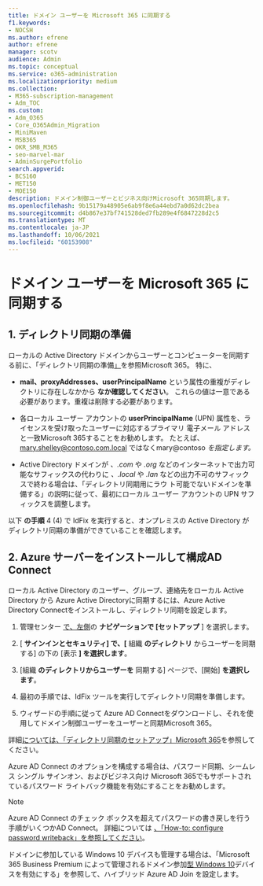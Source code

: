 ```yaml
---
title: ドメイン ユーザーを Microsoft 365 に同期する
f1.keywords:
- NOCSH
ms.author: efrene
author: efrene
manager: scotv
audience: Admin
ms.topic: conceptual
ms.service: o365-administration
ms.localizationpriority: medium
ms.collection:
- M365-subscription-management
- Adm_TOC
ms.custom:
- Adm_O365
- Core_O365Admin_Migration
- MiniMaven
- MSB365
- OKR_SMB_M365
- seo-marvel-mar
- AdminSurgePortfolio
search.appverid:
- BCS160
- MET150
- MOE150
description: ドメイン制御ユーザーとビジネス向けMicrosoft 365同期します。
ms.openlocfilehash: 9b15179a48905e6ab9f8e6a44ebd7a0d62dc2bea
ms.sourcegitcommit: d4b867e37bf741528ded7fb289e4f6847228d2c5
ms.translationtype: MT
ms.contentlocale: ja-JP
ms.lasthandoff: 10/06/2021
ms.locfileid: "60153908"
---
```

# <a name="synchronize-domain-users-to-microsoft-365"></a>ドメイン ユーザーを Microsoft 365 に同期する

## <a name="1-prepare-for-directory-synchronization"></a>1. ディレクトリ同期の準備 

ローカルの Active Directory ドメインからユーザーとコンピューターを同期する前に、「ディレクトリ同期の準備[」](../../enterprise/prepare-for-directory-synchronization.md)を参照Microsoft 365。 特に、

   - **mail、proxyAddresses、userPrincipalName** という属性の重複がディレクトリに存在しなかから **なか確認してください**。 これらの値は一意である必要があります。重複は削除する必要があります。
   
   - 各ローカル ユーザー アカウントの **userPrincipalName** (UPN) 属性を、ライセンスを受け取ったユーザーに対応するプライマリ 電子メール アドレスと一致Microsoft 365することをお勧めします。 たとえば、mary.shelley@contoso.com.local ではなくmary@contoso *を指定します。* 
   
   - Active Directory ドメインが *、.com* や *.org* などのインターネットで出力可能なサフィックスの代わりに *、.local* や *.lan* などの出力不可のサフィックスで終わる場合は、「ディレクトリ同期用にラウ [](../../enterprise/prepare-a-non-routable-domain-for-directory-synchronization.md)ト可能でないドメインを準備する」の説明に従って、最初にローカル ユーザー アカウントの UPN サフィックスを調整します。 

以下 **の手順** 4 (4) で IdFix を実行すると、オンプレミスの Active Directory がディレクトリ同期の準備ができていることを確認します。

## <a name="2-install-and-configure-azure-ad-connect"></a>2. Azure サーバーをインストールして構成AD Connect

ローカル Active Directory のユーザー、グループ、連絡先をローカル Active Directory から Azure Active Directoryに同期するには、Azure Active Directory Connectをインストールし、ディレクトリ同期を設定します。 

 1. 管理センター [で、左側](https://go.microsoft.com/fwlink/p/?linkid=2024339)の **ナビゲーションで [セットアップ** ] を選択します。

 2. [ **サインインとセキュリティ] で、[** 組織 **のディレクトリ**  からユーザーを同期する] の下の [表示 **] を選択します**。

 3. [組織 **のディレクトリからユーザーを** 同期する] ページで、[開始] **を選択します**。

 4. 最初の手順では、IdFix ツールを実行してディレクトリ同期を準備します。

 5. ウィザードの手順に従って Azure AD Connectをダウンロードし、それを使用してドメイン制御ユーザーをユーザーと同期Microsoft 365。


詳細[については、「ディレクトリ同期のセットアップ」Microsoft 365](../../enterprise/set-up-directory-synchronization.md)を参照してください。

Azure AD Connect のオプションを構成する場合は、パスワード同期、シームレス シングル サインオン、およびビジネス向け Microsoft 365でもサポートされているパスワード ライトバック機能を有効にすることをお勧めします。 

> [!NOTE]
> Azure AD Connect のチェック ボックスを超えてパスワードの書き戻しを行う手順がいくつかAD Connect。 詳細については [、「How-to: configure password writeback」を参照してください](/azure/active-directory/authentication/howto-sspr-writeback)。 

ドメインに参加している Windows 10 デバイスも管理する場合は、「Microsoft 365 Business Premium によって管理されるドメイン参加[型 Windows 10](manage-windows-devices.md)デバイスを有効にする」を参照して、ハイブリッド Azure AD Join を設定します。